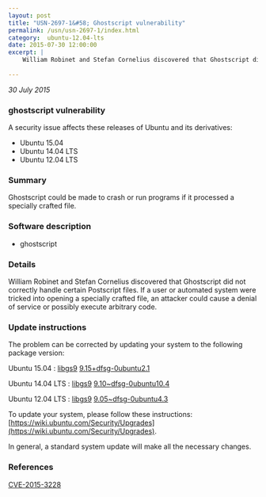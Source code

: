 ```yaml
---
layout: post
title: "USN-2697-1&#58; Ghostscript vulnerability"
permalink: /usn/usn-2697-1/index.html
category:  ubuntu-12.04-lts
date: 2015-07-30 12:00:00
excerpt: |
    William Robinet and Stefan Cornelius discovered that Ghostscript did not correctly handle certain Postscript files. If a user or automated system were tricked into opening a specially crafted file, an attacker could cause a denial of service or possibly execute arbitrary code. 
    
--- 
```

 
 

*30 July 2015*

### ghostscript vulnerability

A security issue affects these releases of Ubuntu and its derivatives:

* Ubuntu 15.04
* Ubuntu 14.04 LTS
* Ubuntu 12.04 LTS

### Summary

Ghostscript could be made to crash or run programs if it processed a specially crafted file.

### Software description

* ghostscript 

### Details

William Robinet and Stefan Cornelius discovered that Ghostscript did not correctly handle certain Postscript files. If a user or automated system were tricked into opening a specially crafted file, an attacker could cause a denial of service or possibly execute arbitrary code. 

### Update instructions

The problem can be corrected by updating your system to the following package version:

Ubuntu 15.04
 : [libgs9](https://launchpad.net/ubuntu/+source/ghostscript) <span> [9.15+dfsg-0ubuntu2.1](https://launchpad.net/ubuntu/+source/ghostscript/9.15+dfsg-0ubuntu2.1) </span> 

Ubuntu 14.04 LTS
 : [libgs9](https://launchpad.net/ubuntu/+source/ghostscript) <span> [9.10~dfsg-0ubuntu10.4](https://launchpad.net/ubuntu/+source/ghostscript/9.10~dfsg-0ubuntu10.4) </span> 

Ubuntu 12.04 LTS
 : [libgs9](https://launchpad.net/ubuntu/+source/ghostscript) <span> [9.05~dfsg-0ubuntu4.3](https://launchpad.net/ubuntu/+source/ghostscript/9.05~dfsg-0ubuntu4.3) </span> 

To update your system, please follow these instructions: [https://wiki.ubuntu.com/Security/Upgrades](https://wiki.ubuntu.com/Security/Upgrades).

In general, a standard system update will make all the necessary changes. 

### References

 
 [CVE-2015-3228](http://people.ubuntu.com/~ubuntu-security/cve/CVE-2015-3228)
 

